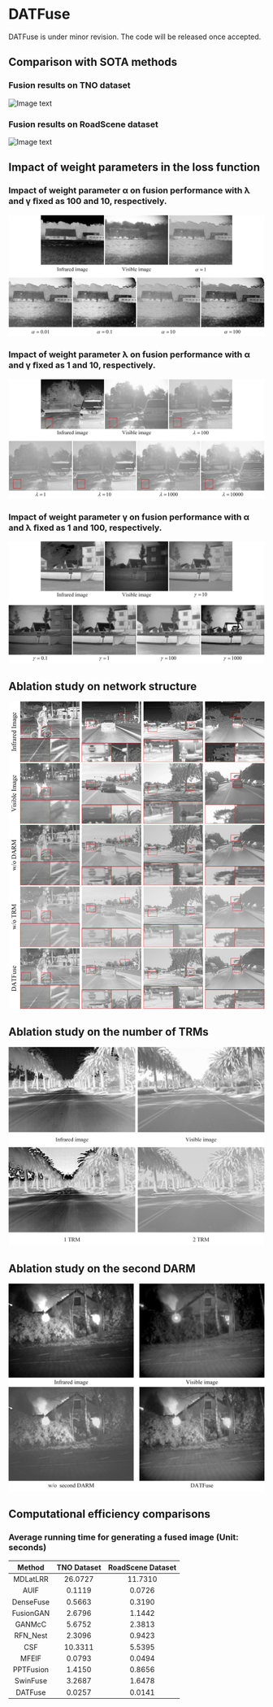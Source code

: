# DATFuse
DATFuse is under minor revision. The code will be released once accepted.


## Comparison with SOTA methods

### Fusion results on TNO dataset
![Image text](https://github.com/tthinking/DATFuse/blob/main/imgs/fig3.jpg)

### Fusion results on RoadScene dataset
![Image text](https://github.com/tthinking/DATFuse/blob/main/imgs/fig4.jpg)


## Impact of weight parameters in the loss function

### Impact of weight parameter α on fusion performance with λ and γ ﬁxed as 100 and 10, respectively. 
![Image text](https://github.com/tthinking/DATFuse/blob/main/imgs/alpha.jpg)

### Impact of weight parameter λ on fusion performance with α and γ ﬁxed as 1 and 10, respectively.
![Image text](https://github.com/tthinking/DATFuse/blob/main/imgs/lambda.jpg)

### Impact of weight parameter γ on fusion performance with α and λ ﬁxed as 1 and 100, respectively.
![Image text](https://github.com/tthinking/DATFuse/blob/main/imgs/gamma.jpg)

## Ablation study on network structure
![Image text](https://github.com/tthinking/DATFuse/blob/main/imgs/fig6.jpg)


## Ablation study on the number of TRMs
![Image text](https://github.com/tthinking/DATFuse/blob/main/imgs/ablationTRM.jpg)

## Ablation study on the second DARM
![Image text](https://github.com/tthinking/DATFuse/blob/main/imgs/woSecondDARM.jpg)


## Computational efficiency comparisons

### Average running time for generating a fused image (Unit: seconds)



| Method | TNO Dataset | RoadScene Dataset |
| :---: | :---: | :---: |
| MDLatLRR | 26.0727 | 11.7310 |
|AUIF|	0.1119 |	0.0726 |
|DenseFuse|	0.5663 |	0.3190 |
|FusionGAN|		2.6796 |	1.1442 |
|GANMcC|	5.6752 |	2.3813 |
|RFN_Nest|	2.3096|	0.9423 |
|CSF|	10.3311 |5.5395 |
|MFEIF|	0.0793 	|0.0494 |
|PPTFusion|		1.4150 |0.8656 |
|SwinFuse|	3.2687 |	1.6478 |
|DATFuse|	0.0257 |	0.0141|
